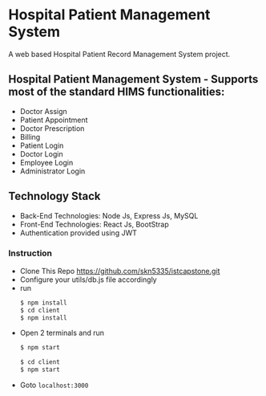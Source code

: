 # Hospital Patient Management System
A web based Hospital Patient Record Management System project.

## Hospital Patient Management System - Supports most of the standard HIMS functionalities:
* Doctor Assign 
* Patient Appointment 
* Doctor Prescription
* Billing
* Patient Login
* Doctor Login
* Employee Login
* Administrator Login

## Technology Stack
* Back-End Technologies: Node Js, Express Js, MySQL
* Front-End Technologies: React Js, BootStrap
* Authentication provided using JWT

### Instruction
* Clone This Repo https://github.com/skn5335/istcapstone.git
* Configure your utils/db.js file accordingly
* run 
  ``` bash
  $ npm install
  $ cd client
  $ npm install
  ```
* Open 2 terminals and run
  ``` bash
  $ npm start
  ```
  ```bash
  $ cd client
  $ npm start
  ```
* Goto `localhost:3000`
